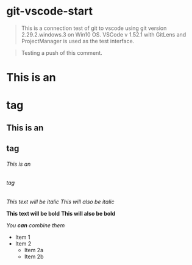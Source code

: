 # git-vscode-start

>This is a connection test of git to vscode using git version 2.29.2.windows.3 on Win10 OS.
>VSCode v 1.52.1 with GitLens and ProjectManager is used as the test interface.


>Testing a push of this comment.



# This is an <h1> tag
## This is an <h2> tag
###### This is an <h6> tag

*This text will be italic*
_This will also be italic_

**This text will be bold**
__This will also be bold__

_You **can** combine them_

* Item 1
* Item 2
  * Item 2a
  * Item 2b